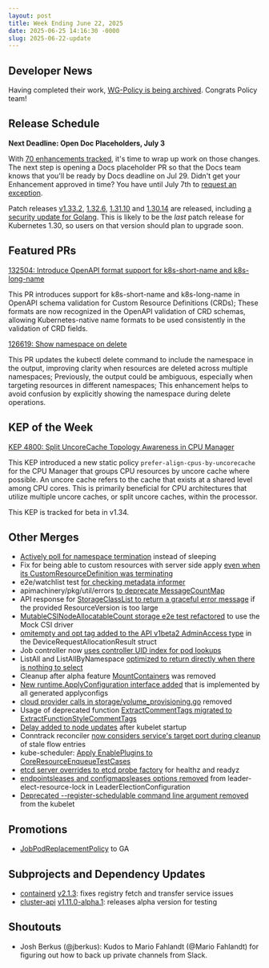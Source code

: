 ```yaml
---
layout: post
title: Week Ending June 22, 2025
date: 2025-06-25 14:16:30 -0000
slug: 2025-06-22-update
---
```


## Developer News

Having completed their work, [WG-Policy is being archived](https://github.com/kubernetes/community/pull/8489).  Congrats Policy team!

## Release Schedule

**Next Deadline: Open Doc Placeholders, July 3**

With [70 enhancements tracked](https://github.com/orgs/kubernetes/projects/213/views/1), it's time to wrap up work on those changes.  The next step is opening a Docs placeholder PR so that the Docs team knows that you'll be ready by Docs deadline on Jul 29.  Didn't get your Enhancement approved in time?  You have until July 7th to [request an exception](https://github.com/kubernetes/sig-release/blob/master/releases/release_phases.md#exceptions).

Patch releases [v1.33.2](https://github.com/kubernetes/kubernetes/blob/master/CHANGELOG/CHANGELOG-1.33.md), [1.32.6](https://github.com/kubernetes/kubernetes/blob/master/CHANGELOG/CHANGELOG-1.32.md), [1.31.10](https://github.com/kubernetes/kubernetes/blob/master/CHANGELOG/CHANGELOG-1.31.md) and [1.30.14](https://github.com/kubernetes/kubernetes/blob/master/CHANGELOG/CHANGELOG-1.30.md) are released, including [a security update for Golang](https://github.com/kubernetes/kubernetes/issues/132267).  This is likely to be the *last* patch release for Kubernetes 1.30, so users on that version should plan to upgrade soon.

## Featured PRs

[132504: Introduce OpenAPI format support for k8s-short-name and k8s-long-name](https://github.com/kubernetes/kubernetes/pull/132504)

This PR introduces support for k8s-short-name and k8s-long-name in OpenAPI schema validation for Custom Resource Definitions (CRDs); These formats are now recognized in the OpenAPI validation of CRD schemas, allowing Kubernetes-native name formats to be used consistently in the validation of CRD fields.

[126619: Show namespace on delete](https://github.com/kubernetes/kubernetes/pull/126619)

This PR updates the kubectl delete command to include the namespace in the output, improving clarity when resources are deleted across multiple namespaces; Previously, the output could be ambiguous, especially when targeting resources in different namespaces; This enhancement helps to avoid confusion by explicitly showing the namespace during delete operations.

## KEP of the Week

[KEP 4800: Split UncoreCache Topology Awareness in CPU Manager](https://github.com/kubernetes/enhancements/blob/master/keps/sig-node/4800-cpumanager-split-uncorecache/README.md)

This KEP introduced a new static policy `prefer-align-cpus-by-uncorecache` for the CPU Manager that groups CPU resources by uncore cache where possible. An uncore cache refers to the cache that exists at a shared level among CPU cores. This is primarily beneficial for CPU architectures that utilize multiple uncore caches, or split uncore caches, within the processor.

This KEP is tracked for beta in v1.34.

## Other Merges

* [Actively poll for namespace termination](https://github.com/kubernetes/kubernetes/pull/132483) instead of sleeping
* Fix for being able to custom resources with server side apply [even when its CustomResourceDefinition was terminating](https://github.com/kubernetes/kubernetes/pull/132467)
* e2e/watchlist test [for checking metadata informer](https://github.com/kubernetes/kubernetes/pull/132417)
* apimachinery/pkg/util/errors [to deprecate MessageCountMap](https://github.com/kubernetes/kubernetes/pull/132376)
* API response for [StorageClassList to return a graceful error message](https://github.com/kubernetes/kubernetes/pull/132374) if the provided ResourceVersion is too large
* [MutableCSINodeAllocatableCount storage e2e test refactored](https://github.com/kubernetes/kubernetes/pull/132373) to use the Mock CSI driver
* [omitempty and opt tag added to the API v1beta2 AdminAccess type](https://github.com/kubernetes/kubernetes/pull/132338) in the DeviceRequestAllocationResult struct
* Job controller now [uses controller UID index for pod lookups](https://github.com/kubernetes/kubernetes/pull/132305)
* ListAll and ListAllByNamespace [optimized to return directly when there is nothing to select](https://github.com/kubernetes/kubernetes/pull/132255)
* Cleanup after alpha feature [MountContainers](https://github.com/kubernetes/kubernetes/pull/132254) was removed
* [New runtime.ApplyConfiguration interface added](https://github.com/kubernetes/kubernetes/pull/132194) that is implemented by all generated applyconfigs
* [cloud provider calls in storage/volume_provisioning.go](https://github.com/kubernetes/kubernetes/pull/131717) removed
* Usage of deprecated function [ExtractCommentTags migrated to ExtractFunctionStyleCommentTags](https://github.com/kubernetes/kubernetes/pull/131711)
* [Delay added to node updates](https://github.com/kubernetes/kubernetes/pull/130919) after kubelet startup
* Conntrack reconciler [now considers service's target port during cleanup](https://github.com/kubernetes/kubernetes/pull/130542) of stale flow entries
* kube-scheduler: [Apply EnablePlugins to CoreResourceEnqueueTestCases](https://github.com/kubernetes/kubernetes/pull/130052)
* [etcd server overrides to etcd probe factory](https://github.com/kubernetes/kubernetes/pull/129438) for healthz and readyz
* [endpointsleases and configmapsleases options removed](https://github.com/kubernetes/kubernetes/pull/127655) from leader-elect-resource-lock in LeaderElectionConfiguration
* [Deprecated --register-schedulable command line argument removed](https://github.com/kubernetes/kubernetes/pull/122384) from the kubelet

## Promotions

* [JobPodReplacementPolicy](https://github.com/kubernetes/kubernetes/pull/132173) to GA

## Subprojects and Dependency Updates

* [containerd](https://github.com/containerd/containerd) [v2.1.3](https://github.com/containerd/containerd/releases/tag/v2.1.3): fixes registry fetch and transfer service issues
* [cluster-api](https://github.com/kubernetes-sigs/cluster-api) [v1.11.0-alpha.1](https://github.com/kubernetes-sigs/cluster-api/releases/tag/v1.11.0-alpha.1): releases alpha version for testing

## Shoutouts

* Josh Berkus (@jberkus): Kudos to Mario Fahlandt (@Mario Fahlandt) for figuring out how to back up private channels from Slack.
